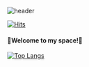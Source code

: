 ![header](https://capsule-render.vercel.app/api?type=waving&animation=blink&color=auto&height=300&section=header&text=Hi%20there💗&fontSize=90)

[![Hits](https://hits.seeyoufarm.com/api/count/incr/badge.svg?url=https%3A%2F%2Fgithub.com%2Fbomcarrot&count_bg=%238DEA47&title_bg=%2314EEC5&icon=smugmug.svg&icon_color=%23FFC45A&title=hits&edge_flat=false)](https://hits.seeyoufarm.com)

<h4>🐰Welcome to my space!🥕</h4>


[![Top Langs](https://github-readme-stats.vercel.app/api/top-langs/?username=bomcarrot&layout=compact)](https://github.com/bomcarrot/bomcarrot)

 
